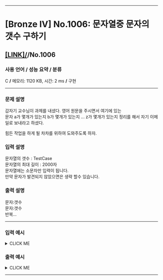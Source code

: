 <hr>

# [Bronze IV] No.1006: 문자열중 문자의 갯수 구하기 

## [[LINK]/](http://ascode.org/problem.php?id=1006)/No.1006 

### 사용 언어 / 성능 요약 / 분류 

C **/** 메모리: 1120 KB, 시간: 2 ms **/** 구현 <br>

<hr>

### 문제 설명 

갑자기 교수님이 과제를 내셨다. 영어 원문을 주시면서 여기에 있는 <br>
문자 a가 몇개가 있는지 b가 몇개가 있는지 ... z가 몇개가 있는지 정리를 해서 자기 이메일로 보내라고 하셨다. <br>

힘든 작업을 하게 될 차차를 위하여 도와주도록 하자. <br>

### 입력 설명 

문자열의 갯수 : TestCase <br>
문자열의 최대 길이 : 2000자 <br>
문자열에는 소문자만 입력이 됩니다. <br>
만약 문자가 발견되지 않았으면은 생략 할수 있습니다. <br>

### 출력 설명 

문자:갯수 <br>
문자:갯수 <br>
반복... <br>

<hr>

### 입력 예시

<details><summary>CLICK ME</summary>
<pre>
<strong>2
abcdabcddd
adadadddckfkfkfkfkkkkkk</strong>
</pre>
</details>

### 출력 예시

<details><summary>CLICK ME</summary>
<pre>
<strong>a:2
b:2
c:2
d:4<br>
a:3
c:1
d:5
f:4
k:10</strong>
</pre>
</details>

<hr>

